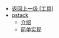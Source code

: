 - [返回上一级 [工具]](/工具/)
- [pstack](/工具/pstack/)
  - [介绍](/工具/pstack/介绍.md)
  - [简单实现](/工具/pstack/简单实现.md)
